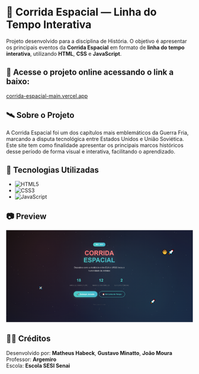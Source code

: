 # 🌌 Corrida Espacial — Linha do Tempo Interativa

Projeto desenvolvido para a disciplina de História. O objetivo é apresentar os principais eventos da **Corrida Espacial** em formato de **linha do tempo interativa**, utilizando **HTML**, **CSS** e **JavaScript**.

## 🔗 Acesse o projeto online acessando o link a baixo: 
<a href="https://corrida-espacial-main.vercel.app/" target="_blank">corrida-espacial-main.vercel.app</a>

## 🛰️ Sobre o Projeto

A Corrida Espacial foi um dos capítulos mais emblemáticos da Guerra Fria, marcando a disputa tecnológica entre Estados Unidos e União Soviética. Este site tem como finalidade apresentar os principais marcos históricos desse período de forma visual e interativa, facilitando o aprendizado.

## 🔧 Tecnologias Utilizadas

- ![HTML5](https://img.shields.io/badge/HTML5-E34F26?logo=html5&logoColor=white)
- ![CSS3](https://img.shields.io/badge/CSS3-1572B6?logo=css3&logoColor=white)
- ![JavaScript](https://img.shields.io/badge/JavaScript-F7DF1E?logo=javascript&logoColor=black)

## 📷 Preview

![Preview do site](preview.png)

## 👨‍🏫 Créditos

Desenvolvido por: **Matheus Habeck**, **Gustavo Minatto**, **João Moura**                  
Professor: **Argemiro**  
Escola: **Escola SESI Senai**
